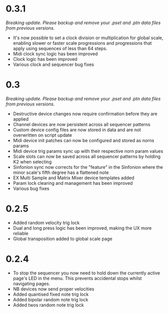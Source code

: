 # 0.3.1

_Breaking update. Please backup and remove your .pset and .ptn data files from previous versions._

* It's now possible to set a clock division or multiplication for global scale, enabling slower or faster scale progressions and progressions that apply using sequences of less than 64 steps.
* Midi clock sync logic has been improved
* Clock logic has been improved
* Various clock and sequencer bug fixes


# 0.3

_Breaking update. Please backup and remove your .pset and .ptn data files from previous versions._

* Destructive device changes now require confirmation before they are applied
* Channel devices are now persistent across all sequencer patterns
* Custom device config files are now stored in data and are not overwritten on script update
* Midi device init patches can now be configured and stored as norns params
* Midi device trig params sync up with their respective norn param values
* Scale slots can now be saved across all sequencer patterns by holding K2 when selecting
* Sinfonion sync now corrects for the "feature" in the Sinfonion where the minor scale's fifth degree has a flattened note 
* EX Multi Sample and Matrix Mixer device templates added
* Param lock clearing and management has been improved
* Various bug fixes

# 0.2.5

* Added random velocity trig lock
* Dual and long press logic has been improved, making the UX more reliable
* Global transposition added to global scale page

# 0.2.4

* To stop the sequencer you now need to hold down the currently active page's LED in the menu. This prevents accidental stops whilst navigating pages.
* NB devices now send proper velocities
* Added quantised fixed note trig lock
* Added bipolar random note trig lock
* Added twos random note trig lock